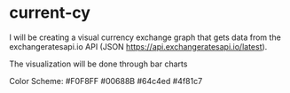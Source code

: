 # current-cy

I will be creating a visual currency exchange graph that gets data from the exchangeratesapi.io API (JSON https://api.exchangeratesapi.io/latest).

The visualization will be done through bar charts

Color Scheme:
#F0F8FF
#00688B
#64c4ed
#4f81c7
